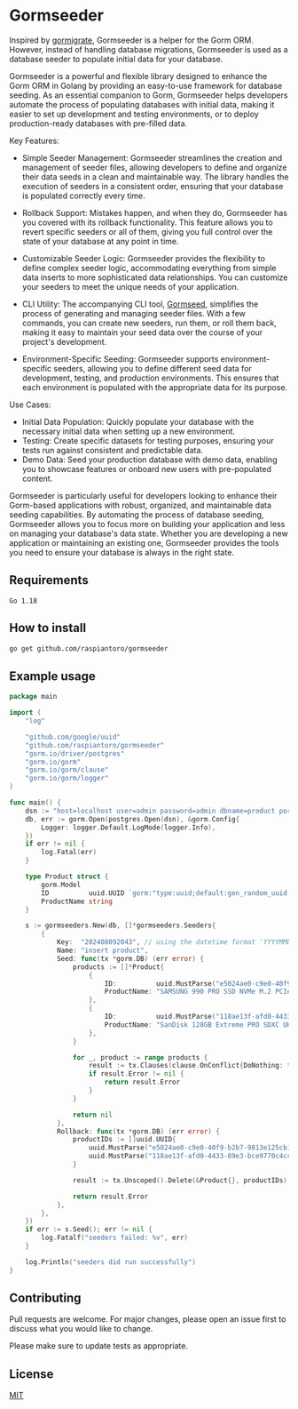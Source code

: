 # Gormseeder

Inspired by [gormigrate](https://github.com/go-gormigrate/gormigrate), Gormseeder is a helper for the Gorm ORM. However, instead of handling database migrations, Gormseeder is used as a database seeder to populate initial data for your database. 

Gormseeder is a powerful and flexible library designed to enhance the Gorm ORM in Golang by providing an easy-to-use framework for database seeding. As an essential companion to Gorm, Gormseeder helps developers automate the process of populating databases with initial data, making it easier to set up development and testing environments, or to deploy production-ready databases with pre-filled data.

Key Features:
- Simple Seeder Management: Gormseeder streamlines the creation and management of seeder files, allowing developers to define and organize their data seeds in a clean and maintainable way. The library handles the execution of seeders in a consistent order, ensuring that your database is populated correctly every time.

- Rollback Support: Mistakes happen, and when they do, Gormseeder has you covered with its rollback functionality. This feature allows you to revert specific seeders or all of them, giving you full control over the state of your database at any point in time.

- Customizable Seeder Logic: Gormseeder provides the flexibility to define complex seeder logic, accommodating everything from simple data inserts to more sophisticated data relationships. You can customize your seeders to meet the unique needs of your application.

- CLI Utility: The accompanying CLI tool, [Gormseed](./gormseed/README.md), simplifies the process of generating and managing seeder files. With a few commands, you can create new seeders, run them, or roll them back, making it easy to maintain your seed data over the course of your project's development.

- Environment-Specific Seeding: Gormseeder supports environment-specific seeders, allowing you to define different seed data for development, testing, and production environments. This ensures that each environment is populated with the appropriate data for its purpose.

Use Cases:
- Initial Data Population: Quickly populate your database with the necessary initial data when setting up a new environment.
- Testing: Create specific datasets for testing purposes, ensuring your tests run against consistent and predictable data.
- Demo Data: Seed your production database with demo data, enabling you to showcase features or onboard new users with pre-populated content.

Gormseeder is particularly useful for developers looking to enhance their Gorm-based applications with robust, organized, and maintainable data seeding capabilities. By automating the process of database seeding, Gormseeder allows you to focus more on building your application and less on managing your database's data state. Whether you are developing a new application or maintaining an existing one, Gormseeder provides the tools you need to ensure your database is always in the right state.

## Requirements
```
Go 1.18
```

## How to install
```bash
go get github.com/raspiantoro/gormseeder
```

## Example usage
```go
package main

import (
	"log"

	"github.com/google/uuid"
	"github.com/raspiantoro/gormseeder"
	"gorm.io/driver/postgres"
	"gorm.io/gorm"
	"gorm.io/gorm/clause"
	"gorm.io/gorm/logger"
)

func main() {
	dsn := "host=localhost user=admin password=admin dbname=product port=5432"
	db, err := gorm.Open(postgres.Open(dsn), &gorm.Config{
		Logger: logger.Default.LogMode(logger.Info),
	})
	if err != nil {
		log.Fatal(err)
	}

	type Product struct {
		gorm.Model
		ID          uuid.UUID `gorm:"type:uuid;default:gen_random_uuid()"`
		ProductName string
	}

	s := gormseeders.New(db, []*gormseeders.Seeders{
		{
			Key:  "202408092043", // using the datetime format 'YYYYMMDDhhmm', you can use timestamp string
			Name: "insert product",
			Seed: func(tx *gorm.DB) (err error) {
				products := []*Product{
					{
						ID:          uuid.MustParse("e5024ae0-c9e0-40f9-b2b7-9813e125cb16"),
						ProductName: "SAMSUNG 990 PRO SSD NVMe M.2 PCIe Gen4",
					},
					{
						ID:          uuid.MustParse("118ae13f-afd0-4433-89e3-bce9770c4cc9"),
						ProductName: "SanDisk 128GB Extreme PRO SDXC UHS-I Memory Card",
					},
				}

				for _, product := range products {
					result := tx.Clauses(clause.OnConflict{DoNothing: true}).Create(&product)
					if result.Error != nil {
						return result.Error
					}
				}

				return nil
			},
			Rollback: func(tx *gorm.DB) (err error) {
				productIDs := []uuid.UUID{
					uuid.MustParse("e5024ae0-c9e0-40f9-b2b7-9813e125cb16"),
					uuid.MustParse("118ae13f-afd0-4433-89e3-bce9770c4cc9"),
				}

				result := tx.Unscoped().Delete(&Product{}, productIDs)

				return result.Error
			},
		},
	})
	if err := s.Seed(); err != nil {
		log.Fatalf("seeders failed: %v", err)
	}

	log.Println("seeders did run successfully")
}
```

## Contributing
Pull requests are welcome. For major changes, please open an issue first to discuss what you would like to change.

Please make sure to update tests as appropriate.

## License
[MIT](https://choosealicense.com/licenses/mit/)
